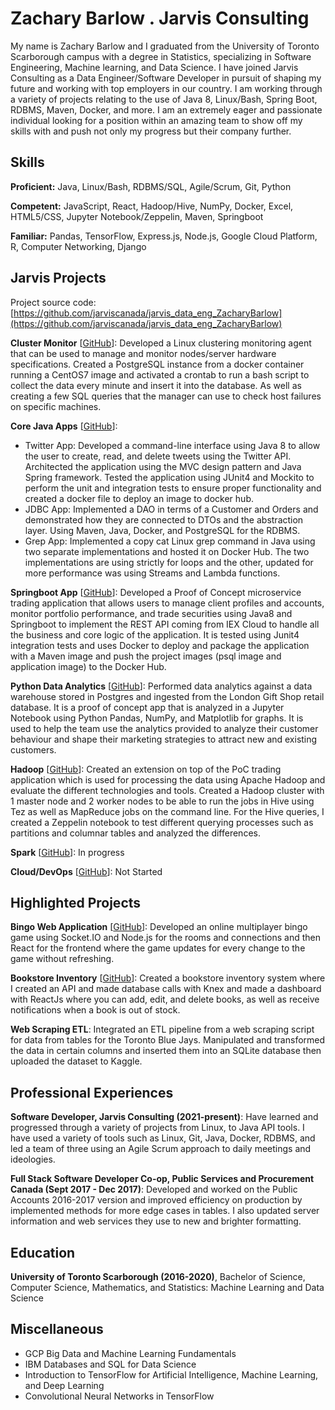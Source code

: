 # Zachary Barlow . Jarvis Consulting

My name is Zachary Barlow and I graduated from the University of Toronto Scarborough campus with a degree in Statistics, specializing in Software Engineering, Machine learning, and Data Science. I have joined Jarvis Consulting as a Data Engineer/Software Developer in pursuit of shaping my future and working with top employers in our country. I am working through a variety of projects relating to the use of Java 8, Linux/Bash, Spring Boot, RDBMS, Maven, Docker, and more. I am an extremely eager and passionate individual looking for a position within an amazing team to show off my skills with and push not only my progress but their company further.

## Skills

**Proficient:** Java, Linux/Bash, RDBMS/SQL, Agile/Scrum, Git, Python

**Competent:** JavaScript, React, Hadoop/Hive, NumPy, Docker, Excel, HTML5/CSS, Jupyter Notebook/Zeppelin, Maven, Springboot

**Familiar:** Pandas, TensorFlow, Express.js, Node.js, Google Cloud Platform, R, Computer Networking, Django

## Jarvis Projects

Project source code: [https://github.com/jarviscanada/jarvis_data_eng_ZacharyBarlow](https://github.com/jarviscanada/jarvis_data_eng_ZacharyBarlow)


**Cluster Monitor** [[GitHub](https://github.com/jarviscanada/jarvis_data_eng_ZacharyBarlow/tree/master/linux_sql)]: Developed a Linux clustering monitoring agent that can be used to manage and monitor nodes/server hardware specifications. Created a PostgreSQL instance from a docker container running a CentOS7 image and activated a crontab to run a bash script to collect the data every minute and insert it into the database. As well as creating a few SQL queries that the manager can use to check host failures on specific machines.

**Core Java Apps** [[GitHub](https://github.com/jarviscanada/jarvis_data_eng_ZacharyBarlow/tree/master/core_java)]:
      
  - Twitter App: Developed a command-line interface using Java 8 to allow the user to create, read, and delete tweets using the Twitter API. Architected the application using the MVC design pattern and Java Spring framework. Tested the application using JUnit4 and Mockito to perform the unit and integration tests to ensure proper functionality and created a docker file to deploy an image to docker hub.
  - JDBC App: Implemented a DAO in terms of a Customer and Orders and demonstrated how they are connected to DTOs and the abstraction layer. Using Maven, Java, Docker, and PostgreSQL for the RDBMS.
  - Grep App: Implemented a copy cat Linux grep command in Java using two separate implementations and hosted it on Docker Hub. The two implementations are using strictly for loops and the other, updated for more performance was using Streams and Lambda functions.

**Springboot App** [[GitHub](https://github.com/jarviscanada/jarvis_data_eng_ZacharyBarlow/tree/master/springboot)]: Developed a Proof of Concept microservice trading application that allows users to manage client profiles and accounts, monitor portfolio performance, and trade securities using Java8 and Springboot to implement the REST API coming from IEX Cloud to handle all the business and core logic of the application. It is tested using Junit4 integration tests and uses Docker to deploy and package the application with a Maven image and push the project images (psql image and application image) to the Docker Hub.

**Python Data Analytics** [[GitHub](https://github.com/jarviscanada/jarvis_data_eng_ZacharyBarlow/tree/master/python_data_anlytics)]: Performed data analytics against a data warehouse stored in Postgres and ingested from the London Gift Shop retail database. It is a proof of concept app that is analyzed in a Jupyter Notebook using Python Pandas, NumPy, and Matplotlib for graphs. It is used to help the team use the analytics provided to analyze their customer behaviour and shape their marketing strategies to attract new and existing customers. 

**Hadoop** [[GitHub](https://github.com/jarviscanada/jarvis_data_eng_ZacharyBarlow/tree/master/hadoop)]: Created an extension on top of the PoC trading application which is used for processing the data using Apache Hadoop and evaluate the different technologies and tools. Created a Hadoop cluster with 1 master node and 2 worker nodes to be able to run the jobs in Hive using Tez as well as MapReduce jobs on the command line. For the Hive queries, I created a Zeppelin notebook to test different querying processes such as partitions and columnar tables and analyzed the differences.

**Spark** [[GitHub](https://github.com/jarviscanada/jarvis_data_eng_ZacharyBarlow/tree/master/spark)]: In progress

**Cloud/DevOps** [[GitHub](https://github.com/jarviscanada/jarvis_data_eng_ZacharyBarlow/tree/master/cloud_devops)]: Not Started


## Highlighted Projects
**Bingo Web Application** [[GitHub](https://github.com/zachary-barlow/Bingo)]: Developed an online multiplayer bingo game using Socket.IO and Node.js for the rooms and connections and then React for the frontend where the game updates for every change to the game without refreshing.

**Bookstore Inventory** [[GitHub](https://github.com/zachary-barlow/VentionProject)]: Created a bookstore inventory system where I created an API and made database calls with Knex and made a dashboard with ReactJs where you can add, edit, and delete books, as well as receive notifications when a book is out of stock.

**Web Scraping ETL**: Integrated an ETL pipeline from a web scraping script for data from tables for the Toronto Blue Jays. Manipulated and transformed the data in certain columns and inserted them into an SQLite database then uploaded the dataset to Kaggle.


## Professional Experiences

**Software Developer, Jarvis Consulting (2021-present)**: Have learned and progressed through a variety of projects from Linux, to Java API tools. I have used a variety of tools such as Linux, Git, Java, Docker, RDBMS, and led a team of three using an Agile Scrum approach to daily meetings and ideologies.

**Full Stack Software Developer Co-op, Public Services and Procurement Canada (Sept 2017 - Dec 2017)**: Developed and worked on the Public Accounts 2016-2017 version and improved efficiency on production by implemented methods for more edge cases in tables. I also updated server information and web services they use to new and brighter formatting.


## Education
**University of Toronto Scarborough (2016-2020)**, Bachelor of Science, Computer Science, Mathematics, and Statistics: Machine Learning and Data Science


## Miscellaneous
- GCP Big Data and Machine Learning Fundamentals
- IBM Databases and SQL for Data Science
- Introduction to TensorFlow for Artificial Intelligence, Machine Learning, and Deep Learning
- Convolutional Neural Networks in TensorFlow
